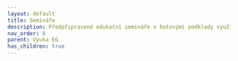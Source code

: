 ```yaml
---
layout: default
title: Semináře
description: Předpřipravené edukační semináře s hotovými podklady využitelné pro kohokoliv
nav_order: 8
parent: Výuka EG
has_children: true
---
```


